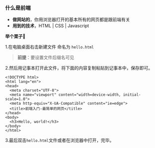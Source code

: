 ### 什么是前端

- **做网站的**，你用浏览器打开的基本所有的网页都是跟前端有关
- **用到的技术**，HTML |  CSS | Javascript

**举个栗子🌰**

1.在电脑桌面右击新建文件 命名为 `hello.html`
> **前提**：要设置文件后缀名可见

2.然后用记事本打开此文件，将下面的内容复制粘贴到记事本中，保存即可。


```
<!DOCTYPE html>
<html lang="en">
<head>
  <meta charset="UTF-8">
  <meta name="viewport" content="width=device-width, initial-scale=1.0">
  <meta http-equiv="X-UA-Compatible" content="ie=edge">
  <title>前端入门-最简单的网页</title>
</head>
<body>
  <h3>Hello, world!</h3>
</body>
</html>
```
3.最后双击`hello.html`文件或者在浏览器中打开，完毕。
